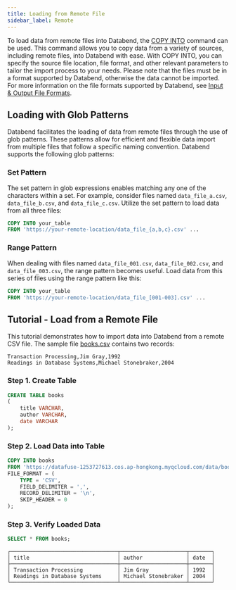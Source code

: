 ```yaml
---
title: Loading from Remote File
sidebar_label: Remote
---
```


To load data from remote files into Databend, the [COPY INTO](/sql/sql-commands/dml/dml-copy-into-table) command can be used. This command allows you to copy data from a variety of sources, including remote files, into Databend with ease. With COPY INTO, you can specify the source file location, file format, and other relevant parameters to tailor the import process to your needs. Please note that the files must be in a format supported by Databend, otherwise the data cannot be imported. For more information on the file formats supported by Databend, see [Input & Output File Formats](/sql/sql-reference/file-format-options).

## Loading with Glob Patterns

Databend facilitates the loading of data from remote files through the use of glob patterns. These patterns allow for efficient and flexible data import from multiple files that follow a specific naming convention. Databend supports the following glob patterns:

### Set Pattern

The set pattern in glob expressions enables matching any one of the characters within a set. For example, consider files named `data_file_a.csv`, `data_file_b.csv`, and `data_file_c.csv`. Utilize the set pattern to load data from all three files:

```sql
COPY INTO your_table 
FROM 'https://your-remote-location/data_file_{a,b,c}.csv' ...
```

### Range Pattern

When dealing with files named `data_file_001.csv`, `data_file_002.csv`, and `data_file_003.csv`, the range pattern becomes useful. Load data from this series of files using the range pattern like this:

```sql
COPY INTO your_table 
FROM 'https://your-remote-location/data_file_[001-003].csv' ...
```

## Tutorial - Load from a Remote File

This tutorial demonstrates how to import data into Databend from a remote CSV file. The sample file [books.csv](https://datafuse-1253727613.cos.ap-hongkong.myqcloud.com/data/books.csv) contains two records:

```text title='books.csv'
Transaction Processing,Jim Gray,1992
Readings in Database Systems,Michael Stonebraker,2004
```

### Step 1. Create Table

```sql
CREATE TABLE books
(
    title VARCHAR,
    author VARCHAR,
    date VARCHAR
);
```

### Step 2. Load Data into Table

```sql
COPY INTO books
FROM 'https://datafuse-1253727613.cos.ap-hongkong.myqcloud.com/data/books.csv'
FILE_FORMAT = (
    TYPE = 'CSV',
    FIELD_DELIMITER = ',',
    RECORD_DELIMITER = '\n',
    SKIP_HEADER = 0
);
```

### Step 3. Verify Loaded Data

```sql
SELECT * FROM books;
```

```text title='Result:'
┌──────────────────────────────────┬─────────────────────┬───────┐
│ title                            │ author              │ date  │
├──────────────────────────────────┼─────────────────────┼───────┤
│ Transaction Processing           │ Jim Gray            │ 1992  │
│ Readings in Database Systems     │ Michael Stonebraker │ 2004  │
└──────────────────────────────────┴─────────────────────┴───────┘
```